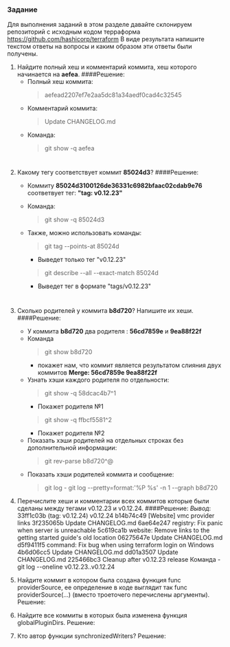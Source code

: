 ### Задание
Для выполнения заданий в этом разделе давайте склонируем репозиторий с исходным кодом терраформа https://github.com/hashicorp/terraform
В виде результата напишите текстом ответы на вопросы и каким образом эти ответы были получены.

1. Найдите полный хеш и комментарий коммита, хеш которого начинается на **aefea**.
    ####Решение:
    * Полный хеш коммита:
        > aefead2207ef7e2aa5dc81a34aedf0cad4c32545
    * Комментарий коммита:
        > Update CHANGELOG.md
    * Команда:
        > git show -q aefea  

#      
2. Какому тегу соответствует коммит **85024d3**?
    ####Решение:
     * Коммиту **85024d3100126de36331c6982bfaac02cdab9e76** соответвует тег: **"tag: v0.12.23"**
     * Команда:
        > git show -q 85024d3 
     * Также, можно использовать команды:
       
       > git tag --points-at 85024d
       * Выведет только тег "v0.12.23"
       
       > git describe --all --exact-match 85024d
       * Выведет тег в формате "tags/v0.12.23"

#      
3. Сколько родителей у коммита **b8d720**? Напишите их хеши.
    ####Решение:
    * У коммита **b8d720** два родителя : **56cd7859e** и **9ea88f22f**
    * Команда 
        > git show b8d720 
        - покажет нам, что коммит является результатом слияния двух коммитов  **Merge: 56cd7859e 9ea88f22f**
    * Узнать хэши каждого родителя по отдельности:
        >git show -q 58dcac4b7^1 
        - Покажет родителя №1 
        > git show -q ffbcf5581^2    
        - Покажет родителя №2
    * Показать хэши родителей на отдельных строках без дополнительной информации:
        >git rev-parse b8d720^@
    * Показать хэши родителей коммита и сообщение: 
        > git log - git log --pretty=format:'%P %s' -n 1 --graph b8d720
     

4. Перечислите хеши и комментарии всех коммитов которые были сделаны между тегами v0.12.23 и v0.12.24.
    ####Решение:
     *Вывод*:
     33ff1c03b (tag: v0.12.24) v0.12.24
     b14b74c49 [Website] vmc provider links
     3f235065b Update CHANGELOG.md
     6ae64e247 registry: Fix panic when server is unreachable
     5c619ca1b website: Remove links to the getting started guide's old location
     06275647e Update CHANGELOG.md
     d5f9411f5 command: Fix bug when using terraform login on Windows
     4b6d06cc5 Update CHANGELOG.md
     dd01a3507 Update CHANGELOG.md
     225466bc3 Cleanup after v0.12.23 release
    Команда - git log --oneline v0.12.23..v0.12.24


5. Найдите коммит в котором была создана функция func providerSource, ее определение в коде выглядит так func providerSource(...) (вместо троеточего перечислены аргументы).
    Решение: 

6. Найдите все коммиты в которых была изменена функция globalPluginDirs.
    Решение:
    
7. Кто автор функции synchronizedWriters?
    Решение: 

